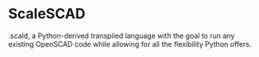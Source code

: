 # ScaleSCAD
.scald, a Python-derived transpiled language with the goal to run any existing OpenSCAD code while allowing for all the flexibility Python offers.
